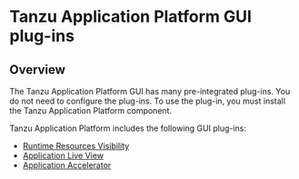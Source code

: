 # Tanzu Application Platform GUI plug-ins

## <a id="overview"></a> Overview

The Tanzu Application Platform GUI has many pre-integrated plug-ins.
You do not need to configure the plug-ins. To use the plug-in,
you must install the Tanzu Application Platform component.

Tanzu Application Platform includes the following GUI plug-ins:

- [Runtime Resources Visibility](runtime-resource-visibility.md)
- [Application Live View](app-live-view.md)
- [Application Accelerator](application-accelerator.md)
